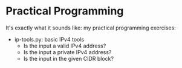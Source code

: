 # Practical Programming

It's exactly what it sounds like: my practical programming exercises:
- ip-tools.py: basic IPv4 tools
  - Is the input a valid IPv4 address?
  - Is the input a private IPv4 address?
  - Is the input in the given CIDR block?
